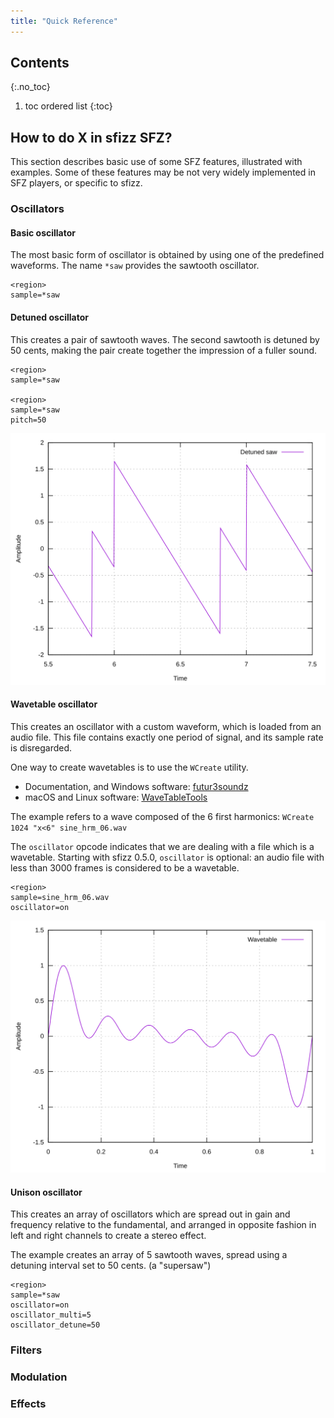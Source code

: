 ```yaml
---
title: "Quick Reference"
---
```

## Contents
{:.no_toc}
1. toc ordered list
{:toc}

## How to do X in sfizz SFZ?

This section describes basic use of some SFZ features, illustrated with examples.
Some of these features may be not very widely implemented in SFZ players, or specific to sfizz.

### Oscillators

#### Basic oscillator

The most basic form of oscillator is obtained by using one of the predefined waveforms.
The name `*saw` provides the sawtooth oscillator.

```
<region>
sample=*saw
```

#### Detuned oscillator

This creates a pair of sawtooth waves. The second sawtooth is detuned by 50
cents, making the pair create together the impression of a fuller sound.

```
<region>
sample=*saw

<region>
sample=*saw
pitch=50
```

![quickref-detune-osc](/assets/img/sfizz/quickref-detune-osc.svg)

#### Wavetable oscillator

This creates an oscillator with a custom waveform, which is loaded from an
audio file. This file contains exactly one period of signal, and its
sample rate is disregarded.

One way to create wavetables is to use the `WCreate` utility.
- Documentation, and Windows software: [futur3soundz](https://www.futur3soundz.com/wavetable-synthesis)
- macOS and Linux software: [WaveTableTools](https://github.com/jpcima/WaveTableTools)

The example refers to a wave composed of the 6 first harmonics:
`WCreate 1024 "x<6" sine_hrm_06.wav`

The `oscillator` opcode indicates that we are dealing with a file which is a
wavetable.
Starting with sfizz 0.5.0, `oscillator` is optional: an audio file with less
than 3000 frames is considered to be a wavetable.

```
<region>
sample=sine_hrm_06.wav
oscillator=on
```

![quickref-wavetable-osc](/assets/img/sfizz/quickref-wavetable-osc.svg)

#### Unison oscillator

This creates an array of oscillators which are spread out in gain and frequency
relative to the fundamental, and arranged in opposite fashion in left and right
channels to create a stereo effect.

The example creates an array of 5 sawtooth waves, spread using a detuning interval
set to 50 cents. (a "supersaw")

```
<region>
sample=*saw
oscillator=on
oscillator_multi=5
oscillator_detune=50
```

### Filters

### Modulation

### Effects
